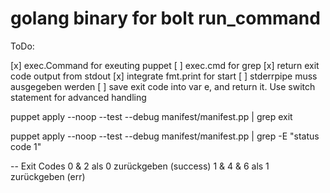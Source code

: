 # golang binary for bolt run_command


ToDo:

[x] exec.Command for exeuting puppet
[ ] exec.cmd for grep
[x] return exit code output from stdout
[x] integrate fmt.print for start
[ ] stderrpipe muss ausgegeben werden
[ ] save exit code into var e, and return it. Use switch statement for advanced handling

puppet apply --noop --test --debug manifest/manifest.pp | grep exit

puppet apply --noop --test --debug manifest/manifest.pp | grep -E "status code 1"


-- 
Exit Codes
0 & 2 als 0 zurückgeben (success)
1 & 4 & 6 als 1 zurückgeben (err)